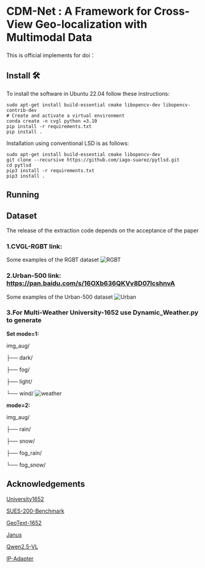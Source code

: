 # CDM-Net : A Framework for Cross-View Geo-localization with Multimodal Data

This is official implements for doi：

## Install 🛠️

To install the software in Ubuntu 22.04 follow these instructions:

```
sudo apt-get install build-essential cmake libopencv-dev libopencv-contrib-dev
# Create and activate a virtual environment
conda create -n cvgl python =3.10
pip install -r requirements.txt
pip install .
```

Installation using conventional LSD is as follows:
```
sudo apt-get install build-essential cmake libopencv-dev
git clone --recursive https://github.com/iago-suarez/pytlsd.git
cd pytlsd
pip3 install -r requirements.txt
pip3 install .
```

## Running



## Dataset

The release of the extraction code depends on the acceptance of the paper

### 1.CVGL-RGBT link:

Some examples of the RGBT dataset
![RGBT](RGBT.png)


### 2.Urban-500   link:  https://pan.baidu.com/s/16OXb636QKVv8D07lcshnvA

Some examples of the Urban-500 dataset
![Urban](Urban500.png)


### 3.For Multi-Weather University-1652 use Dynamic_Weather.py to generate

**Set mode=1:**

img_aug/

├── dark/

├── fog/

├── light/

└── wind/
![weather](weather.png)

**mode=2:**

img_aug/

├── rain/

├── snow/

├── fog_rain/

└── fog_snow/

## Acknowledgements

[University1652](https://github.com/layumi/University1652-Baseline)

[SUES-200-Benchmark](https://github.com/Reza-Zhu/SUES-200-Benchmark)

[GeoText-1652](https://github.com/MultimodalGeo/GeoText-1652)

[Janus](https://github.com/deepseek-ai/Janus)

[Qwen2.5-VL](https://github.com/QwenLM/Qwen2.5-VL)

[IP-Adapter](https://github.com/tencent-ailab/IP-Adapter)

